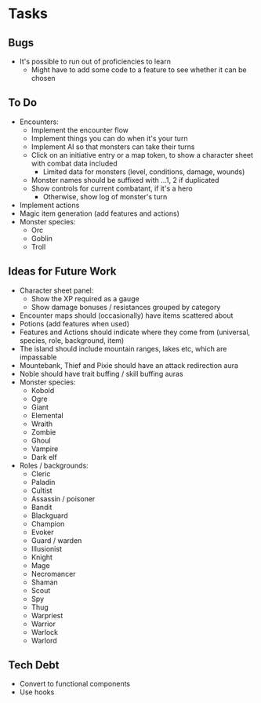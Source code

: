 # Tasks

## Bugs

* It's possible to run out of proficiencies to learn
  * Might have to add some code to a feature to see whether it can be chosen

## To Do

* Encounters:
  * Implement the encounter flow
  * Implement things you can do when it's your turn
  * Implement AI so that monsters can take their turns
  * Click on an initiative entry or a map token, to show a character sheet with combat data included
    * Limited data for monsters (level, conditions, damage, wounds)
  * Monster names should be suffixed with ...1, 2 if duplicated
  * Show controls for current combatant, if it's a hero
    * Otherwise, show log of monster's turn
* Implement actions
* Magic item generation (add features and actions)
* Monster species:
  * Orc
  * Goblin
  * Troll

## Ideas for Future Work

* Character sheet panel:
  * Show the XP required as a gauge
  * Show damage bonuses / resistances grouped by category
* Encounter maps should (occasionally) have items scattered about
* Potions (add features when used)
* Features and Actions should indicate where they come from (universal, species, role, background, item)
* The island should include mountain ranges, lakes etc, which are impassable
* Mountebank, Thief and Pixie should have an attack redirection aura
* Noble should have trait buffing / skill buffing auras
* Monster species:
  * Kobold
  * Ogre
  * Giant
  * Elemental
  * Wraith
  * Zombie
  * Ghoul
  * Vampire
  * Dark elf
* Roles / backgrounds:
  * Cleric
  * Paladin
  * Cultist
  * Assassin / poisoner
  * Bandit
  * Blackguard
  * Champion
  * Evoker
  * Guard / warden
  * Illusionist
  * Knight
  * Mage
  * Necromancer
  * Shaman
  * Scout
  * Spy
  * Thug
  * Warpriest
  * Warrior
  * Warlock
  * Warlord

## Tech Debt

* Convert to functional components
* Use hooks
